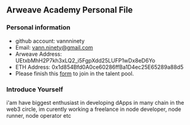 ## Arweave Academy Personal File

### Personal information

- github account: vannninety
- Email: vann.ninety@gmail.com
- Arweave Address: UEtxbMhH2P7kh3xLQ2_i5FgpXdd25LUFP1wDx8eD6Yo
- ETH Address: 0x1d854Bfd0A0ce60286ffBa1D4ec25E65289a88d5
- Please finish this [form](https://docs.google.com/forms/d/e/1FAIpQLSfWA5fIIcBgmRppm3jNz5vmf9Mai_QMVil-2pO4r7YKn_Zhtw/viewform?usp=sf_link) to join in the talent pool.

### Introduce Yourself
 i'am have biggest enthusiast in developing dApps in many chain in the web3 circle, im curently working a freelance in node developer, node runner, node operator etc
